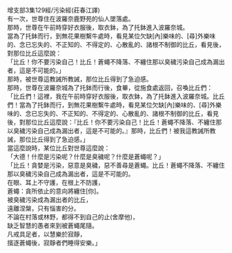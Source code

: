 增支部3集129經/污染經(莊春江譯)  
有一次，世尊住在波羅奈鹿野苑的仙人墜落處。  
那時，世尊在午前時穿好衣服後，取衣鉢，為了托鉢進入波羅奈城。  
當為了托鉢而行，到無花果樹繫牛處時，看見某位欠缺[內]樂味的、[尋]外樂味的、念已忘失的、不正知的、不得定的、心散亂的、諸根不制御的比丘，看見後，對那位比丘這麼說：  
「比丘！你不要污染自己！比丘！蒼蠅不降落、不纏住那以臭穢污染自己成為漏出者，這是不可能的。」  
那時，被世尊這教誡所教誡，那位比丘得到了急迫感。  
那時，世尊在波羅奈城為了托鉢而行後，食畢，從施食處返回，召喚比丘們：  
「比丘們！這裡，我在午前時穿好衣服後，取衣鉢，為了托鉢進入波羅奈城。比丘們！當為了托鉢而行，到無花果樹繫牛處時，看見某位欠缺[內]樂味的、[尋]外樂味的、念已忘失的、不正知的、不得定的、心散亂的、諸根不制御的比丘，看見後，對那位比丘這麼說：『比丘！你不要污染自己！比丘！蒼蠅不降落、不纏住那以臭穢污染自己成為漏出者，這是不可能的。』那時，比丘們！被我這教誡所教誡，那位比丘得到了急迫感。」  
當這麼說時，某位比丘對世尊這麼說：  
「大德！什麼是污染呢？什麼是臭穢呢？什麼是蒼蠅呢？」  
「比丘！貪婪是污染，惡意是臭穢，惡不善尋是蒼蠅。比丘！蒼蠅不降落、不纏住那以臭穢污染自己成為漏出者，這是不可能的。  
在眼、耳上不守護，在根上不防護，  
蒼蠅：貪所依止的意向將纏住[你]。  
被臭穢污染成為漏出者的比丘，  
遠離涅槃，只有惱害的分。  
不論在村落或林野，都得不到自己的止(舍摩他)，  
缺乏智慧的愚者來到被蒼蠅尾隨。  
凡戒具足者，以慧樂於寂靜，  
擯逐蒼蠅後，寂靜者們睡得安樂。」  
  
  
